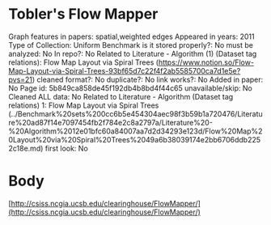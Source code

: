 # Tobler's Flow Mapper

Graph features in papers: spatial,weighted edges
Appeared in years: 2011
Type of Collection: Uniform Benchmark
is it stored properly?: No
must be analyzed: No
In repo?: No
Related to Literature - Algorithm (1) (Dataset tag relations): Flow Map Layout via Spiral Trees (https://www.notion.so/Flow-Map-Layout-via-Spiral-Trees-93bf65d7c22f4f2ab5585700ca7d1e5e?pvs=21)
cleaned format?: No
duplicate?: No
link works?: No
Added in paper: No
Page id: 5b849ca858de45f192db4b8bd4f44c65
unavailable/skip: No
Cleaned ALL data: No
Related to Literature - Algorithm (Dataset tag relations) 1: Flow Map Layout via Spiral Trees (../Benchmark%20sets%200cc6b5e454304aec98f3b59b1a720476/Literature%20ad87f14e7097454fb2f784e2c8a2797a/Literature%20-%20Algorithm%2012e01bfc60a84007aa7d2d34293e123d/Flow%20Map%20Layout%20via%20Spiral%20Trees%2049a6b38039174e2bb6706ddb2252c18e.md)
first look: No

# Body

[http://csiss.ncgia.ucsb.edu/clearinghouse/FlowMapper/](http://csiss.ncgia.ucsb.edu/clearinghouse/FlowMapper/)